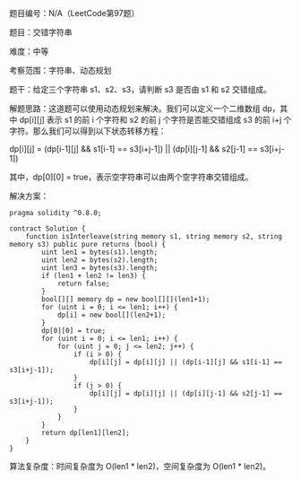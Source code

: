 题目编号：N/A（LeetCode第97题）

题目：交错字符串

难度：中等

考察范围：字符串、动态规划

题干：给定三个字符串 s1、s2、s3，请判断 s3 是否由 s1 和 s2 交错组成。

解题思路：这道题可以使用动态规划来解决。我们可以定义一个二维数组 dp，其中 dp[i][j] 表示 s1 的前 i 个字符和 s2 的前 j 个字符是否能交错组成 s3 的前 i+j 个字符。那么我们可以得到以下状态转移方程：

dp[i][j] = (dp[i-1][j] && s1[i-1] == s3[i+j-1]) || (dp[i][j-1] && s2[j-1] == s3[i+j-1])

其中，dp[0][0] = true，表示空字符串可以由两个空字符串交错组成。

解决方案：

```
pragma solidity ^0.8.0;

contract Solution {
    function isInterleave(string memory s1, string memory s2, string memory s3) public pure returns (bool) {
        uint len1 = bytes(s1).length;
        uint len2 = bytes(s2).length;
        uint len3 = bytes(s3).length;
        if (len1 + len2 != len3) {
            return false;
        }
        bool[][] memory dp = new bool[][](len1+1);
        for (uint i = 0; i <= len1; i++) {
            dp[i] = new bool[](len2+1);
        }
        dp[0][0] = true;
        for (uint i = 0; i <= len1; i++) {
            for (uint j = 0; j <= len2; j++) {
                if (i > 0) {
                    dp[i][j] = dp[i][j] || (dp[i-1][j] && s1[i-1] == s3[i+j-1]);
                }
                if (j > 0) {
                    dp[i][j] = dp[i][j] || (dp[i][j-1] && s2[j-1] == s3[i+j-1]);
                }
            }
        }
        return dp[len1][len2];
    }
}
```

算法复杂度：时间复杂度为 O(len1 * len2)，空间复杂度为 O(len1 * len2)。